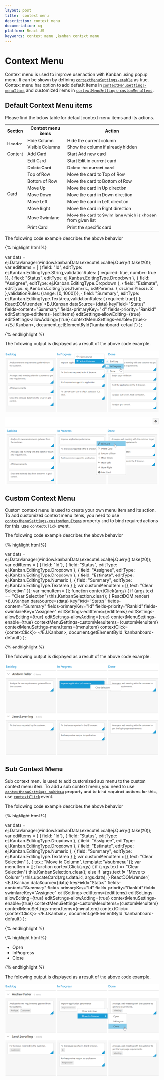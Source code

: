 ```yaml
---
layout: post
title:  context menu 
description: context menu 
documentation: ug
platform: React JS
keywords: context menu ,kanban context menu 
---
```


# Context Menu  

Context menu is used to improve user action with Kanban using popup menu. It can be shown by defining [`contextMenuSettings-enable`](https://help.syncfusion.com/api/js/ejkanban#members:contextmenusettings-enable) as true. Context menu has option to add default items in [`contextMenuSettings-menuItems`](https://help.syncfusion.com/api/js/ejkanban#members:contextmenusettings-menuitems) and customized items in [`contextMenuSettings-customMenuItems`](https://help.syncfusion.com/api/js/ejkanban#members:contextmenusettings-custommenuitems).

## Default Context Menu items

Please find the below table for default context menu items and its actions.

<table>
        <tr>
            <th>
                Section 
            </th>
            <th>
               Context menu items 
            </th>
            <th>
                Action
            </th>
        </tr>
        <tr>
            <td rowspan="2">
                Header 
            </td>
            <td>
                Hide Column
            </td>
            <td>
               Hide the current column 
            </td>
        </tr>
        <tr>
            <td>
                Visible Columns
            </td>
            <td>
                Show the column if already hidden 
            </td>
        </tr>
       <tr>
            <td>
                Content
            </td>
            <td>
                Add Card 
            </td>
             <td>
                Start Add new card 
            </td>
        </tr>
        <tr>
            <td rowspan="10">
                Card
            </td>
            <td>
               Edit Card 
            </td>
            <td>
               Start Edit in current card 
            </td>
        </tr>
        <tr>
            <td>
               Delete Card 
            </td>
            <td>
                Delete the current card 
            </td>
        </tr>
        <tr>
            <td>
                Top of Row
            </td>
            <td>
                Move the card to Top of Row
            </td>
        </tr>
        <tr>
            <td>
               Bottom of Row
            </td>
            <td>
                Move the card to Bottom of Row
            </td>
        </tr>
        <tr>
            <td>
               Move Up
            </td>
            <td>
                Move the card in Up direction 
            </td>
        </tr>
        <tr>
            <td>
               Move Down
            </td>
            <td>
               Move the card in Down direction
            </td>
        </tr>
        <tr>
            <td>
                Move Left
            </td>
            <td>
                Move the card in Left direction
            </td>
        </tr>
        <tr>
            <td>
               Move Right
            </td>
            <td>
                Move the card in Right direction
            </td>
        </tr>
        <tr>
            <td>
              Move Swimlane
            </td>
            <td>
                Move the card to Swim lane which is chosen from given list
            </td>
        </tr>
         <tr>
            <td>
              Print Card
            </td>
            <td>
                Print the specific card
            </td>
        </tr>
    </table>

    
The following code example describes the above behavior.

{% highlight html %}

var data = ej.DataManager(window.kanbanData).executeLocal(ej.Query().take(20));
var editItems = [
                            { field: "Id", editType: ej.Kanban.EditingType.String,validationRules: { required: true, number: true }},
                            { field: "Status", editType: ej.Kanban.EditingType.Dropdown },
                            { field: "Assignee", editType: ej.Kanban.EditingType.Dropdown },
                            { field: "Estimate", editType: ej.Kanban.EditingType.Numeric, editParams: { decimalPlaces: 2 },validationRules: {range: [0, 1000]}},
                            { field: "Summary", editType: ej.Kanban.EditingType.TextArea,validationRules: { required: true}}
							];
ReactDOM.render(
<EJ.Kanban dataSource={data} keyField="Status" fields-content="Summary" fields-primaryKey="Id" fields-priority="RankId" editSettings-editItems={editItems} editSettings-allowEditing={true} editSettings-allowAdding={true} contextMenuSettings-enable={true}>
    <columns>
		<column headerText="Backlog" key="Open"></column>
		<column headerText="In Progress" key="InProgress"></column>
		<column headerText="Testing" key="Testing"></column>
	    <column headerText="Done" key="Close"></column>
	</columns>
</EJ.Kanban>,
   document.getElementById('kanbanboard-default')
);

{% endhighlight %}

The following output is displayed as a result of the above code example.

![](Context_images/context_img1.png)

![](Context_images/context_img2.png)

## Custom Context Menu

Custom context menu is used to create your own menu item and its action. To add customized context menu items, you need to use [`contextMenuSettings-customMenuItems`](https://help.syncfusion.com/api/js/ejkanban#members:contextmenusettings-custommenuitems) property and to bind required actions for this, use [`contextClick`](https://help.syncfusion.com/api/js/ejkanban#events:contextclick) event.

The following code example describes the above behavior.

{% highlight html %}

 var data = ej.DataManager(window.kanbanData).executeLocal(ej.Query().take(20));
var editItems = [
                    { field: "Id"},
                    { field: "Status", editType: ej.Kanban.EditingType.Dropdown },
                    { field: "Assignee", editType: ej.Kanban.EditingType.Dropdown },
                    { field: "Estimate", editType: ej.Kanban.EditingType.Numeric },
                    { field: "Summary", editType: ej.Kanban.EditingType.TextArea }
			    ];
var customMenuItem = [{ text: "Clear Selection" }];
var menuItem = [];
function contextClick(args) {
	if (args.text == "Clear Selection")
        this.KanbanSelection.clear();
 }
ReactDOM.render(
<EJ.Kanban dataSource={data} keyField="Status" fields-content="Summary" fields-primaryKey="Id" fields-priority="RankId" fields-swimlaneKey="Assignee" editSettings-editItems={editItems} editSettings-allowEditing={true} editSettings-allowAdding={true} contextMenuSettings-enable={true} contextMenuSettings-customMenuItems={customMenuItem} contextMenuSettings-menuItems={menuItem} contextClick={contextClick}>
    <columns>
		<column headerText="Backlog" key="Open"></column>
		<column headerText="In Progress" key="InProgress"></column>
	    <column headerText="Done" key="Close"></column>
	</columns>
</EJ.Kanban>,
   document.getElementById('kanbanboard-default')
);

{% endhighlight %}

The following output is displayed as a result of the above code example.

![](Context_images/context_img3.png)

## Sub Context Menu

Sub context menu is used to add customized sub menu to the custom context menu item. To add a sub context menu, you need to use [`contextMenuSettings-subMenu`](https://help.syncfusion.com/api/js/ejkanban#members:contextmenusettings-custommenuitems-template) property and to bind required actions for this, use [`contextClick`](https://help.syncfusion.com/api/js/ejkanban#events:contextclick) event.

The following code example describes the above behavior.

{% highlight html %}

var data = ej.DataManager(window.kanbanData).executeLocal(ej.Query().take(20));
var editItems = [
                    { field: "Id"},
                    { field: "Status", editType: ej.Kanban.EditingType.Dropdown },
                    { field: "Assignee", editType: ej.Kanban.EditingType.Dropdown },
                    { field: "Estimate", editType: ej.Kanban.EditingType.Numeric },
                    { field: "Summary", editType: ej.Kanban.EditingType.TextArea }
			    ];
var customMenuItem = [{ text: "Clear Selection" }, { text: "Move to Column", template: "#submenu"}];
var menuItem = [];
function contextClick(args) {
                if (args.text == "Clear Selection")
                    this.KanbanSelection.clear();
                else if (args.text != "Move to Column")
                    this.updateCard(args.data.id, args.data);
            }
ReactDOM.render(
<EJ.Kanban dataSource={data} keyField="Status" fields-content="Summary" fields-primaryKey="Id" fields-priority="RankId" fields-swimlaneKey="Assignee" editSettings-editItems={editItems} editSettings-allowEditing={true} editSettings-allowAdding={true} contextMenuSettings-enable={true} contextMenuSettings-customMenuItems={customMenuItem} contextMenuSettings-menuItems={menuItem} contextClick={contextClick}>
    <columns>
		<column headerText="Backlog" key="Open"></column>
		<column headerText="In Progress" key="InProgress"></column>
	    <column headerText="Done" key="Close"></column>
	</columns>
</EJ.Kanban>,
   document.getElementById('kanbanboard-default')
);

{% endhighlight %}

{% highlight html %}

<div id="kanbanboard-default"></div>
<script src="app/kanbanboard/default.js"></script>
<ul id="submenu">
    <li><a>Open</a></li>
    <li><a>InProgress</a></li>
    <li><a>Close</a></li>
</ul>

{% endhighlight %}

The following output is displayed as a result of the above code example.

![](Context_images/context_img4.png)